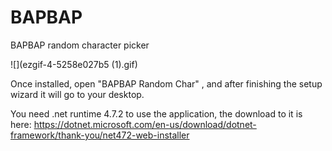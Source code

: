 # BAPBAP
BAPBAP random character picker


![](ezgif-4-5258e027b5 (1).gif)



Once installed, open "BAPBAP Random Char" , and after finishing the setup wizard it will go to your desktop.


You need .net runtime 4.7.2 to use the application, the download to it is here: https://dotnet.microsoft.com/en-us/download/dotnet-framework/thank-you/net472-web-installer



